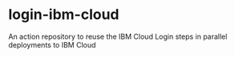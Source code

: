 # login-ibm-cloud
An action repository to reuse the IBM Cloud Login steps in parallel deployments to IBM Cloud
